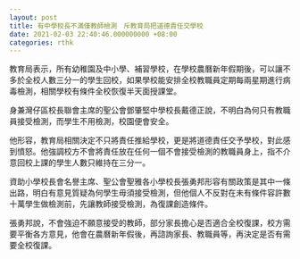 ```yaml
---
layout: post
title: 有中學校長不滿僅教師檢測　斥教育局把道德責任交學校
date: 2021-02-03 22:40:46.000000000 +08:00
categories: rthk
---
```


教育局表示，所有幼稚園及中小學、補習學校，在學校農曆新年假期後，可以讓不多於全校人數三分一的學生回校，如果學校能安排全校教職員定期每兩星期進行病毒檢測，相關學校有條件全校恢復半天面授課堂。

身兼灣仔區校長聯會主席的聖公會鄧肇堅中學校長戴德正說，不明白為何只有教職員接受檢測，而學生不用檢測，校園便會安全。

他形容，教育局相關決定不只將責任推給學校，更是將道德責任交予學校，對此感到憤怒。他強調校方不會將責任放在任何一個不會接受檢測的教職員身上，指不介意回校上課的學生人數只維持在三分一。

資助小學校長會名譽主席、聖公會聖雅各小學校長張勇邦形容有關政策是其中一條出路，明白有意見質疑為何學生毋須接受檢測，但他個人不反對在未有條件容許數十萬學生做檢測前，先讓教師接受檢測，為復課創造條件。

張勇邦說，不會強迫不願意接受的教師，部分家長擔心是否適合全校復課，校方需要平衡各方意見，他會在農曆新年假後，再諮詢家長、教職員等，再決定是否有需要全校復課。
